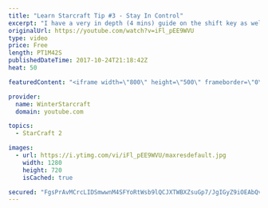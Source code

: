 ```yaml
---
title: "Learn Starcraft Tip #3 - Stay In Control"
excerpt: "I have a very in depth (4 mins) guide on the shift key as well here https://www.youtube.com/watch?v=7x9pHr544oY"
originalUrl: https://youtube.com/watch?v=iFl_pEE9WVU
type: video
price: Free
length: PT1M42S
publishedDateTime: 2017-10-24T21:18:42Z
heat: 50

featuredContent: "<iframe width=\"800\" height=\"500\" frameborder=\"0\" src=\"https://www.youtube.com/embed/iFl_pEE9WVU\" allow=\"accelerometer; autoplay; encrypted-media; gyroscope; picture-in-picture\" allowfullscreen></iframe>"

provider:
  name: WinterStarcraft
  domain: youtube.com

topics:
  - StarCraft 2

images:
  - url: https://i.ytimg.com/vi/iFl_pEE9WVU/maxresdefault.jpg
    width: 1280
    height: 720
    isCached: true

secured: "FgsPrAvMCrcLIDSmwwnM4SFYoRtWsb9lQCJXTWBXZsuGp7/JgIGyZ9iOEAbQvn3V9d2mK6CYxardhhLsXL+lrhmmyGOSO188jwpfLWEOgtRUHbzgX16r3i3/fC2aRaGpAYMLoBjRYlwlY9mzu//A5UgkSXmfV90F+66rkeh8/ly6TzdgMxSDCSDFkMjVzqIyADVR7wQeKQ1ra+XY4pV6ehQUzaH6tjZPwFpIoXpd44bh3jhpnZKWhV3RV8y/ZeMIaZ2bKFpmpce8VgKXz1MtYA6INsnKqz9ggWvFb8DTSt8dsrcR5iqRXyFZsvDZpEHLlti4pMAaqbMeZ6R1p8fPfev0nUIUk98hBSsFf/RxUVrvhhg1liiIdpAy8YqWvpc2X+qlfqWxaLKdwbSPYMBlm8YWIuUZtqep2/6hR4FPyAM=;kB0d/+B1yn1V9O6M+ZwEBw=="
---
```


